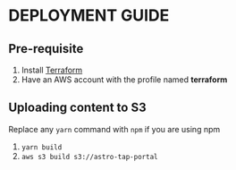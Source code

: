 # DEPLOYMENT GUIDE

## Pre-requisite

1. Install [Terraform](https://www.google.com/url?sa=t&rct=j&q=&esrc=s&source=web&cd=1&cad=rja&uact=8&ved=2ahUKEwit3PK2yZLfAhVMqo8KHS6vA58QFjAAegQIARAC&url=https%3A%2F%2Fwww.terraform.io%2F&usg=AOvVaw30PLldI-lejCShkXrfBuCy)
2. Have an AWS account with the profile named **terraform**

## Uploading content to S3

Replace any `yarn` command with `npm` if you are using npm

1. `yarn build`
2. `aws s3 build s3://astro-tap-portal`
